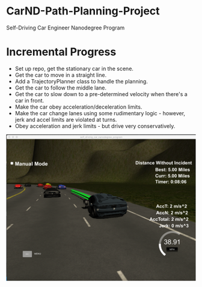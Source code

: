 # CarND-Path-Planning-Project
Self-Driving Car Engineer Nanodegree Program
   
# Incremental Progress
* Set up repo, get the stationary car in the scene.
* Get the car to move in a straight line.
* Add a TrajectoryPlanner class to handle the planning.
* Get the car to follow the middle lane.
* Get the car to slow down to a pre-determined velocity when there's a car in front.
* Make the car obey acceleration/deceleration limits.
* Make the car change lanes using some rudimentary logic - however, jerk and accel limits are violated at turns.
* Obey acceleration and jerk limits - but drive very conservatively.

![alt text](https://github.com/anandraja13/CarND-Path-Planning-Project/blob/master/images/5%20miles%20incident-free.png)